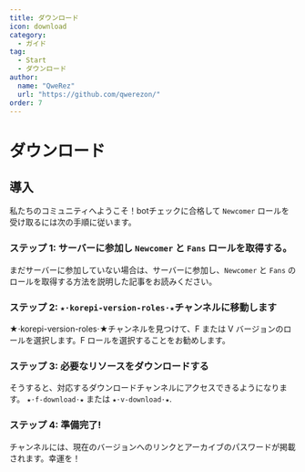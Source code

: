 ```yaml
---
title: ダウンロード
icon: download
category:
  - ガイド
tag:
  - Start
  - ダウンロード
author:
  name: "QweRez"
  url: "https://github.com/qwerezon/"
order: 7
---
```


# ダウンロード

## 導入

私たちのコミュニティへようこそ！botチェックに合格して `Newcomer` ロールを受け取るには次の手順に従います。

### ステップ 1: サーバーに参加し `Newcomer` と `Fans` ロールを取得する。

まだサーバーに参加していない場合は、サーバーに参加し、`Newcomer` と `Fans` のロールを取得する方法を説明した記事をお読みください。

### ステップ 2: `★⋅korepi-version-roles⋅★`チャンネルに移動します

★⋅korepi-version-roles⋅★チャンネルを見つけて、F または V バージョンのロールを選択します。F ロールを選択することをお勧めします。

### ステップ 3: 必要なリソースをダウンロードする

そうすると、対応するダウンロードチャンネルにアクセスできるようになります。 `★⋅f-download⋅★` または `★⋅v-download⋅★`.

### ステップ 4: 準備完了!

チャンネルには、現在のバージョンへのリンクとアーカイブのパスワードが掲載されます。幸運を！
